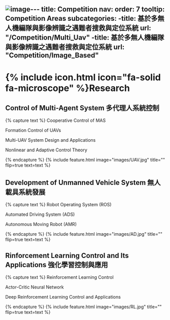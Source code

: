 ![image](https://github.com/user-attachments/assets/ae5fa757-7ec8-4c96-8328-f647d120fe19)---
title: Competition
nav:
  order: 7
  tooltip: Competition Areas
  subcategories:
  -title: 基於多無人機編隊與影像辨識之遇難者搜救與定位系統
  url: "/Competition/Multi_Uav"
  -title: 基於多無人機編隊與影像辨識之遇難者搜救與定位系統
  url: "Competition/Image_Based"
---

# {% include icon.html icon="fa-solid fa-microscope" %}Research

## Control of Multi-Agent System 多代理人系統控制

{% capture text %}
Cooperative Control of MAS  

Formation Control of UAVs  

Multi-UAV System Design and Applications  

Nonlinear and Adaptive Control Theory

{% endcapture %}
{%
  include feature.html
  image="images/UAV.jpg"
  title=""
  flip=true
  text=text
%}


## Development of Unmanned Vehicle System 無人載具系統發展

{% capture text %}
Robot Operating System (ROS)  

Automated Driving System (ADS)  

Autonomous Moving Robot (AMR)

{% endcapture %}
{%
  include feature.html
  image="images/AD.jpg"
  title=""
  flip=true
  text=text
%}

## Rinforcement Learning Control and Its Applications 強化學習控制與應用

{% capture text %}
Reinforcement Learning Control  

Actor-Critic Neural Network  

Deep Reinforcement Learning Control and Applications

{% endcapture %}
{%
  include feature.html
  image="images/RL.jpg"
  title=""
  flip=true
  text=text
%}
